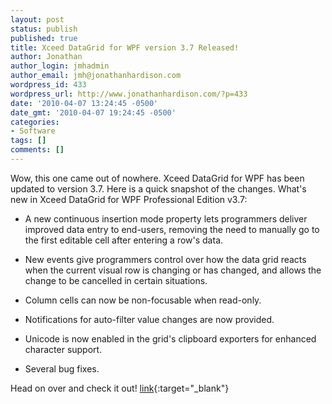 ```yaml
---
layout: post
status: publish
published: true
title: Xceed DataGrid for WPF version 3.7 Released!
author: Jonathan
author_login: jmhadmin
author_email: jmh@jonathanhardison.com
wordpress_id: 433
wordpress_url: http://www.jonathanhardison.com/?p=433
date: '2010-04-07 13:24:45 -0500'
date_gmt: '2010-04-07 19:24:45 -0500'
categories:
- Software
tags: []
comments: []
---
```

Wow, this one came out of nowhere.
Xceed DataGrid for WPF has been updated to version 3.7. Here is a quick snapshot of the changes.
What's new in Xceed DataGrid for WPF Professional Edition v3.7:

  * A new continuous insertion mode property lets programmers deliver improved data entry to end-users, removing the need to manually go to the first editable cell after entering a row's data.

  * New events give programmers control over how the data grid reacts when the current visual row is changing or has changed, and allows the change to be cancelled in certain situations.

  * Column cells can now be non-focusable when read-only.

  * Notifications for auto-filter value changes are now provided.

  * Unicode is now enabled in the grid's clipboard exporters for enhanced character support.

  * Several bug fixes.<br />


Head on over and check it out! [link](http://www.xceed.com){:target="_blank"}

